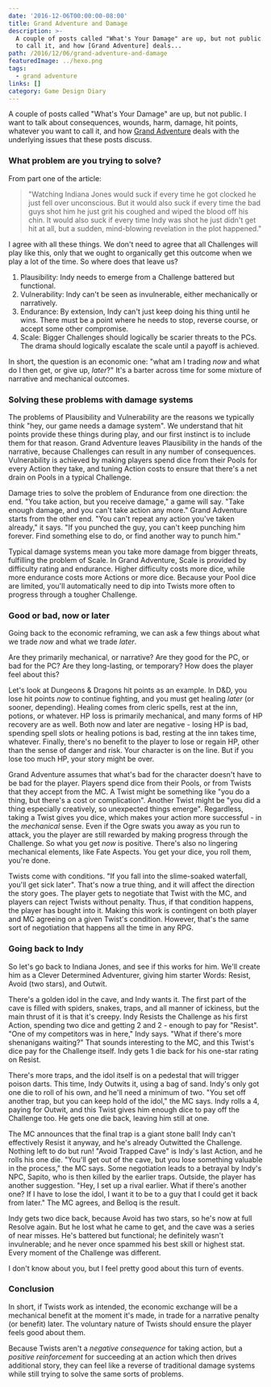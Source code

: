 ```yaml
---
date: '2016-12-06T00:00:00-08:00'
title: Grand Adventure and Damage
description: >-
  A couple of posts called "What's Your Damage" are up, but not public. I want to talk about consequences, wounds, harm, damage, hit points, whatever you want
  to call it, and how [Grand Adventure] deals...
path: /2016/12/06/grand-adventure-and-damage
featuredImage: ../hexo.png
tags:
  - grand adventure
links: []
category: Game Design Diary
---
```


A couple of posts called "What's Your Damage" are up, but not public.
I want to talk about consequences, wounds, harm, damage, hit points,
whatever you want to call it, and how [Grand Adventure] deals
with the underlying issues that these posts discuss.

<!-- more -->

### What problem are you trying to solve?

From part one of the article:

> "Watching Indiana Jones would suck if every time he got clocked
> he just fell over unconscious.
> But it would also suck if every time the bad guys shot him
> he just grit his coughed and wiped the blood off his chin.
> It would also suck if every time Indy was shot he just didn't get hit at all,
> but a sudden, mind-blowing revelation in the plot happened."

I agree with all these things.
We don't need to agree that all Challenges will play like this,
only that we ought to organically get this outcome when we play a lot of the time.
So where does that leave us?

1. Plausibility: Indy needs to emerge from a Challenge battered but functional.
2. Vulnerability: Indy can't be seen as invulnerable, either mechanically or narratively.
3. Endurance: By extension, Indy can't just keep doing his thing until he wins.
   There must be a point where he needs to stop, reverse course,
   or accept some other compromise.
4. Scale: Bigger Challenges should logically be scarier threats to the PCs.
   The drama should logically escalate the scale until a payoff is achieved.

In short, the question is an economic one:
"what am I trading _now_ and what do I then get, or give up, _later_?"
It's a barter across time for some mixture of narrative and mechanical outcomes.

### Solving these problems with damage systems

The problems of Plausibility and Vulnerability are the reasons
we typically think "hey, our game needs a damage system".
We understand that hit points provide these things during play,
and our first instinct is to include them for that reason.
Grand Adventure leaves Plausibility in the hands of the narrative,
because Challenges can result in any number of consequences.
Vulnerability is achieved by making players spend dice from their Pools
for every Action they take, and tuning Action costs to ensure
that there's a net drain on Pools in a typical Challenge.

Damage tries to solve the problem of Endurance from one direction: the end.
"You take action, but you receive damage," a game will say.
"Take enough damage, and you can't take action any more."
Grand Adventure starts from the other end.
"You can't repeat any action you've taken already," it says.
"If you punched the guy, you can't keep punching him forever.
Find something else to do, or find another way to punch him."

Typical damage systems mean you take more damage from bigger threats,
fulfilling the problem of Scale.
In Grand Adventure, Scale is provided by difficulty rating and endurance.
Higher difficulty costs more dice,
while more endurance costs more Actions or more dice.
Because your Pool dice are limited, you'll automatically need to dip into
Twists more often to progress through a tougher Challenge.

### Good or bad, now or later

Going back to the economic reframing, we can ask a few things
about what we trade _now_ and what we trade _later_.

Are they primarily mechanical, or narrative?
Are they good for the PC, or bad for the PC?
Are they long-lasting, or temporary?
How does the player feel about this?

Let's look at Dungeons & Dragons hit points as an example.
In D&D, you lose hit points _now_ to continue fighting,
and you must get healing _later_ (or sooner, depending).
Healing comes from cleric spells, rest at the inn, potions, or whatever.
HP loss is primarily mechanical,
and many forms of HP recovery are as well.
Both now and later are negative - losing HP is bad, spending spell slots
or healing potions is bad, resting at the inn takes time, whatever.
Finally, there's no benefit to the player to lose or regain HP,
other than the sense of danger and risk.
Your character is on the line.
But if you lose too much HP, your story might be over.

Grand Adventure assumes that what's bad for the character
doesn't have to be bad for the player.
Players spend dice from their Pools,
or from Twists that they accept from the MC.
A Twist might be something like "you do a thing, but there's a cost or complication".
Another Twist might be "you did a thing especially creatively, so unexpected things emerge".
Regardless, taking a Twist gives you dice, which makes your action more successful - in the _mechanical_ sense.
Even if the Ogre swats you away as you run to attack,
you the player are still rewarded by making progress through the Challenge.
So what you get _now_ is positive.
There's also no lingering mechanical elements, like Fate Aspects.
You get your dice, you roll them, you're done.

Twists come with conditions.
"If you fall into the slime-soaked waterfall, you'll get sick later".
That's now a true thing, and it will affect the direction the story goes.
The player gets to negotiate that Twist with the MC,
and players can reject Twists without penalty.
Thus, if that condition happens, the player has bought into it.
Making this work is contingent on both player and MC agreeing on a given Twist's condition.
However, that's the same sort of negotiation that happens all the time in any RPG.

### Going back to Indy

So let's go back to Indiana Jones, and see if this works for him.
We'll create him as a Clever Determined Adventurer,
giving him starter Words: Resist, Avoid (two stars), and Outwit.

There's a golden idol in the cave, and Indy wants it.
The first part of the cave is filled with spiders, snakes, traps,
and all manner of ickiness, but the main thrust of it is that it's creepy.
Indy Resists the Challenge as his first Action, spending two dice
and getting 2 and 2 - enough to pay for "Resist".
"One of my competitors was in here," Indy says.
"What if there's more shenanigans waiting?"
That sounds interesting to the MC, and this Twist's dice pay for the Challenge itself.
Indy gets 1 die back for his one-star rating on Resist.

There's more traps, and the idol itself is on a pedestal
that will trigger poison darts.
This time, Indy Outwits it, using a bag of sand.
Indy's only got one die to roll of his own, and he'll need a minimum of two.
"You set off another trap, but you can keep hold of the idol," the MC says.
Indy rolls a 4, paying for Outwit, and this Twist gives him enough dice
to pay off the Challenge too.
He gets one die back, leaving him still at one.

The MC announces that the final trap is a giant stone ball!
Indy can't effectively Resist it anyway, and he's already Outwitted the Challenge.
Nothing left to do but run! "Avoid Trapped Cave" is Indy's last Action,
and he rolls his one die.
"You'll get out of the cave, but you lose something valuable in the process,"
the MC says.
Some negotiation leads to a betrayal by Indy's NPC, Sapito,
who is then killed by the earlier traps.
Outside, the player has another suggestion.
"Hey, I set up a rival earlier. What if there's another one?
If I have to lose the idol, I want it to be to a guy that I could get it back from later."
The MC agrees, and Belloq is the result.

Indy gets two dice back, because Avoid has two stars,
so he's now at full Resolve again.
But he lost what he came to get, and the cave was a series of near misses.
He's battered but functional;
he definitely wasn't invulnerable;
and he never once spammed his best skill or highest stat.
Every moment of the Challenge was different.

I don't know about you, but I feel pretty good about this turn of events.

### Conclusion

In short, if Twists work as intended,
the economic exchange will be a mechanical benefit at the moment it's made,
in trade for a narrative penalty (or benefit) later.
The voluntary nature of Twists should ensure the player feels good about them.

Because Twists aren't a _negative consequence_ for taking action,
but a _positive reinforcement_ for succeeding at an action
which then drives additional story,
they can feel like a reverse of traditional damage systems
while still trying to solve the same sorts of problems.

[Grand Adventure]: https://astralfrontier.org/tags/grand-adventure
